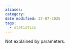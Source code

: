 ```yaml
---
aliases: 
category: 
date modified: 27-07-2025
tags:
  - statistics
---
```

Not explained by parameters.
